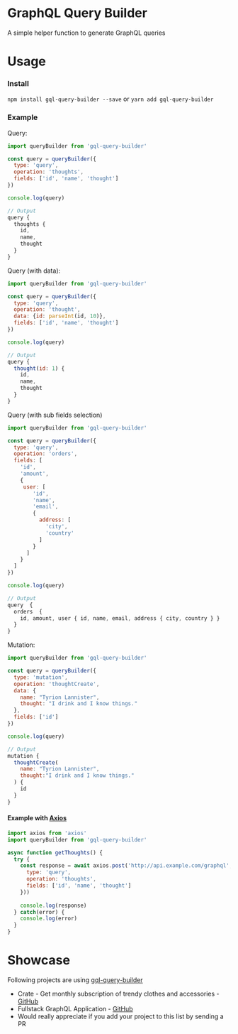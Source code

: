 # GraphQL Query Builder
A simple helper function to generate GraphQL queries

# Usage
### Install

`npm install gql-query-builder --save` or `yarn add gql-query-builder`

### Example

Query:
```javascript
import queryBuilder from 'gql-query-builder'

const query = queryBuilder({
  type: 'query',
  operation: 'thoughts',
  fields: ['id', 'name', 'thought']
})

console.log(query)

// Output
query {
  thoughts {
    id,
    name,
    thought
  }
}
```

Query (with data):
```javascript
import queryBuilder from 'gql-query-builder'

const query = queryBuilder({
  type: 'query',
  operation: 'thought',
  data: {id: parseInt(id, 10)},
  fields: ['id', 'name', 'thought']
})

console.log(query)

// Output
query {
  thought(id: 1) {
    id,
    name,
    thought
  }
}
```

Query (with sub fields selection)
```javascript
import queryBuilder from 'gql-query-builder'

const query = queryBuilder({
  type: 'query',
  operation: 'orders',
  fields: [
    'id',
    'amount',
    {
     user: [
        'id',
        'name',
        'email',
        {
          address: [
            'city',
            'country'
          ]
        }
      ]
    }
  ]
})

console.log(query)

// Output
query  {
  orders  {
    id, amount, user { id, name, email, address { city, country } }
  }
}
```

Mutation:
```javascript
import queryBuilder from 'gql-query-builder'

const query = queryBuilder({
  type: 'mutation', 
  operation: 'thoughtCreate', 
  data: { 
    name: "Tyrion Lannister", 
    thought: "I drink and I know things." 
  }, 
  fields: ['id']
})

console.log(query)

// Output
mutation {
  thoughtCreate(
    name: "Tyrion Lannister", 
    thought:"I drink and I know things."
  ) {
    id
  }
}
```

#### Example with [Axios](https://github.com/axios/axios)

```javascript
import axios from 'axios'
import queryBuilder from 'gql-query-builder'

async function getThoughts() {
  try {
    const response = await axios.post('http://api.example.com/graphql', queryBuilder({
      type: 'query',
      operation: 'thoughts',
      fields: ['id', 'name', 'thought']
    }))
    
    console.log(response)
  } catch(error) {
    console.log(error)
  }
}

```

# Showcase
Following projects are using [gql-query-builder](https://github.com/atulmy/gql-query-builder)
- Crate - Get monthly subscription of trendy clothes and accessories - [GitHub](https://github.com/atulmy/crate)
- Fullstack GraphQL Application - [GitHub](https://github.com/atulmy/fullstack-graphql)
- Would really appreciate if you add your project to this list by sending a PR
